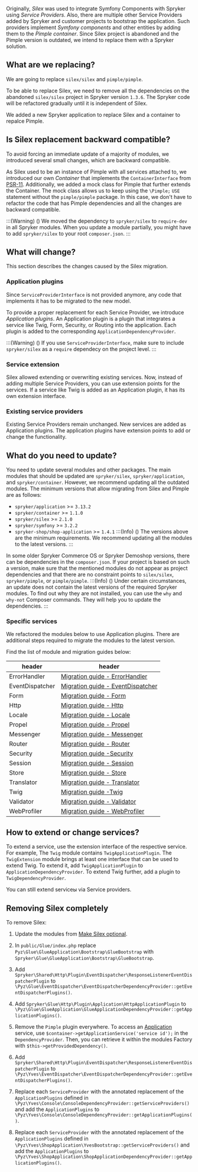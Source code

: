 Originally, *Silex* was used to integrate Symfony Components with Spryker using _Service Providers_. Also, there are multiple other Service Providers added by Spryker and customer projects to bootstrap the application. Such providers implement *Symfony components* and other entities by adding them to the *Pimple container*. Since Silex project is abandoned and the Pimple version is outdated, we intend to replace them with a Spryker solution.

## What are we replacing?
We are going to replace `silex/silex` and `pimple/pimple`.

To be able to replace Silex, we need to remove all the  dependencies on the abandoned `silex/silex` project in Spryker version `1.3.6`. The Spryker code will be refactored gradually until it is independent of Silex. 

We added a new Spryker application to replace Silex and a container to repalce Pimple.

## Is Silex replacement backward compatible?
To avoid forcing an immediate update of a majority of modules, we introduced several small changes, which are backward compatible.

As Silex used to be an instance of Pimple with all services attached to, we introduced our own _Container_ that implements the `ContainerInterface` from [PSR-11](https://www.php-fig.org/psr/psr-11/). Additionally, we added a mock class for Pimple that further extends the Container. The mock class allows us to keep using the `\Pimple;` `USE` statement without the `pimple/pimple` package. In this case, we don't have to refactor the code that has Pimple dependencies and all the changes are backward compatible.

:::(Warning) ()
We moved the dependency to `spryker/silex` to `require-dev` in all Spryker modules.
 When you update a module partially, you might have to add `spryker/silex` to your root `composer.json`. 
:::

## What will change?

This section describes the changes caused by the Silex migration.


### Application plugins

Since `ServiceProviderInterface` is not provided anymore, any code that implements it has to be migrated to the new model. 

To provide a proper replacement for each Service Provider, we introduce *Application plugins*. An Application plugin is a plugin that integrates a service like Twig, Form, Security, or Routing into the application. Each plugin is added to the corresponding `ApplicationDependencyProvider`.

:::(Warning) ()
If you use `ServiceProviderInterface`, make sure to include `spryker/silex` as a `require` dependecy on the project level.
:::

### Service extension

Silex allowed extending or overwriting existing services. Now, instead of adding multiple Service Providers, you can use extension points for the services. If a service like Twig is added as an Application plugin, it has its own extension interface.

### Existing service providers

Existing Service Providers remain unchanged. New services are added as Application plugins. The application plugins have extension points to add or change the functionality.

## What do you need to update?

You need to update several modules and other packages. The main modules that should be updated are `spryker/silex`, `spryker/application`, and `spryker/container`. However, we recommend updating all the outdated modules. The minimum versions that allow migrating from Silex and Pimple are as follows:
*   `spryker/application` >= `3.13.2`
*   `spryker/container` >= `1.1.0`
*   `spryker/silex` >= `2.1.0`
*   `spryker/symfony` >= `3.2.2`
*   `spryker-shop/shop-application` >= `1.4.1`
:::(Info) ()
The versions above are the minimum requirements. We recommend updating all the modules to the latest versions.
:::

In some older Spryker Commerce OS or Spryker Demoshop versions, there can be dependencies in the `composer.json`. If your project is based on such a version, make sure that the mentioned modules do not appear as project dependencies and that there are no constraint points to `silex/silex`, `spryker/pimple`, or `pimple/pimple`.
:::(Info) ()
Under certain circumstances, an update does not contain the latest versions of the required Spryker modules. To find out why they are not installed, you can use the `why` and `why-not` Composer commands. They will help you to update the dependencies.
:::
### Specific services
We refactored the modules below to use Application plugins. There are additional steps required to migrate the modules to the latest version. 

Find the list of module and migration guides below:

| header | header |
| --- | --- |
| ErrorHandler | [Migration guide - ErrorHandler](https://documentation.spryker.com/docs/migration-guide-errorhandler) |
| EventDispatcher | [Migration guide - EventDispatcher](https://documentation.spryker.com/docs/migration-guide-eventdispatcher) |
| Form | [Migration guide - Form](https://documentation.spryker.com/docs/migration-guide-form) |
| Http | [Migration guide - Http](https://documentation.spryker.com/docs/migration-guide-http) |
| Locale | [Migration guide - Locale](https://documentation.spryker.com/docs/migration-guide-locale) |
|Propel | [Migration guide - Propel](https://documentation.spryker.com/docs/migration-guide-propel) |
| Messenger | [Migration guide - Messenger](https://documentation.spryker.com/docs/migration-guide-messenger) |
|Router | [Migration guide - Router](https://documentation.spryker.com/docs/migration-guide-router) |
| Security| [Migration guide -Security](https://documentation.spryker.com/docs/migration-guide-security) |
|Session | [Migration guide - Session](https://documentation.spryker.com/docs/migration-guide-session) |
| Store | [Migration guide - Store](https://documentation.spryker.com/docs/migration-guide-store) |
| Translator | [Migration guide - Translator](https://documentation.spryker.com/docs/migration-guide-translator) |
| Twig | [Migration guide -Twig](https://documentation.spryker.com/docs/migration-guide-twig) |
| Validator | [Migration guide - Validator](https://documentation.spryker.com/docs/migration-guide-validator) |
| WebProfiler | [Migration guide - WebProfiler](https://documentation.spryker.com/docs/migration-guide-webprofiler) |

## How to extend or change services?
To extend a service, use the extension interface of the respective service. For example, The `Twig` module contains `TwigApplicationPlugin`. The `TwigExtension` module brings at least one interface that can be used to extend Twig. To extend it, add `TwigApplicationPlugin` to `ApplicationDependencyProvider`. To extend Twig further, add a plugin to `TwigDependencyProvider`.

You can still extend serviceы via Service providers. 

## Removing Silex completely

To remove Silex:

1. Update the modules from [Make Silex optional](https://api.release.spryker.com/release-group/2589).
2. In `public/Glue/index.php` replace `Pyz\Glue\GlueApplication\Bootstrap\GlueBootstrap` with `Spryker\Glue\GlueApplication\Bootstrap\GlueBootstrap`. 
3. Add `Spryker\Shared\Http\Plugin\EventDispatcher\ResponseListenerEventDispatcherPlugin` to `\Pyz\Glue\EventDispatcher\EventDispatcherDependencyProvider::getEventDispatcherPlugins()`.
4. Add `Spryker\Glue\Http\Plugin\Application\HttpApplicationPlugin` to `\Pyz\Glue\GlueApplication\GlueApplicationDependencyProvider::getApplicationPlugins()`.
5. Remove the `Pimple` plugin everywhere. To access an [Application](https://documentation.spryker.com/docs/application-201903) service, use `$container->getApplicationService('service id');` in the `DependencyProvider`. Then, you can retrieve it within the modules Factory with `$this->getProvidedDependency()`.

6. Add `Spryker\Shared\Http\Plugin\EventDispatcher\ResponseListenerEventDispatcherPlugin` to `\Pyz\Yves\EventDispatcher\EventDispatcherDependencyProvider::getEventDispatcherPlugins()`.

7. Replace each `ServiceProvider` with the annotated replacement of the `ApplicationPlugins` defined in `\Pyz\Yves\Console\ConsoleDependencyProvider::getServiceProviders()` and add the `ApplicationPlugins` to `\Pyz\Yves\Console\ConsoleDependencyProvider::getApplicationPlugins()`.

8. Replace each `ServiceProvider` with the annotated replacement of the `ApplicationPlugins` defined in `\Pyz\Yves\ShopApplication\YvesBootstrap::getServiceProviders()` and add the `ApplicationPlugins` to `\Pyz\Yves\ShopApplication\ShopApplicationDependencyProvider::getApplicationPlugins()`.